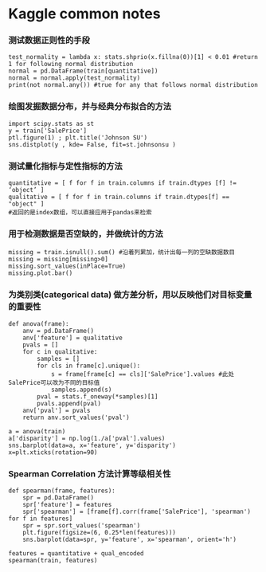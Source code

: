 # Kaggle common notes
### 测试数据正则性的手段
	test_normality = lambda x: stats.shprio(x.fillna(0))[1] < 0.01 #return 1 for following normal distribution
	normal = pd.DataFrame(train[quantitative])
	normal = normal.apply(test_normality)
	print(not normal.any()) #true for any that follows normal distribution
### 绘图发掘数据分布，并与经典分布拟合的方法
	import scipy.stats as st
	y = train['SalePrice']
	ptl.figure(1) ; plt.title('Johnson SU')
	sns.distplot(y , kde= False, fit=st.johnsonsu )
### 测试量化指标与定性指标的方法
	quantitative = [ f for f in train.columns if train.dtypes [f] != ‘object’ ]
	qualitative = [ f for f in train.columns if train.dtypes[f] == "object" ]
	#返回的是index数组，可以直接应用于pandas来检索
### 用于检测数据是否空缺的，并做统计的方法
	missing = train.isnull().sum() #沿着列累加，统计出每一列的空缺数据数目
	missing = missing[missing>0]
	missing.sort_values(inPlace=True)
	missing.plot.bar()
### 为类别类(categorical data) 做方差分析，用以反映他们对目标变量的重要性
	def anova(frame):
	    anv = pd.DataFrame()
	    anv['feature'] = qualitative
	    pvals = []
	    for c in qualitative:
	        samples = []
	        for cls in frame[c].unique():
	            s = frame[frame[c] == cls]['SalePrice'].values #此处SalePrice可以改为不同的目标值
	            samples.append(s)
	        pval = stats.f_oneway(*samples)[1]
	        pvals.append(pval)
	    anv['pval'] = pvals
	    return anv.sort_values('pval')
	
	a = anova(train)
	a['disparity'] = np.log(1./a['pval'].values)
	sns.barplot(data=a, x='feature', y='disparity')
	x=plt.xticks(rotation=90)
### Spearman Correlation 方法计算等级相关性
	def spearman(frame, features):
	    spr = pd.DataFrame()
	    spr['feature'] = features
	    spr['spearman'] = [frame[f].corr(frame['SalePrice'], 'spearman') for f in features]
	    spr = spr.sort_values('spearman')
	    plt.figure(figsize=(6, 0.25*len(features)))
	    sns.barplot(data=spr, y='feature', x='spearman', orient='h')
	
	features = quantitative + qual_encoded
	spearman(train, features)